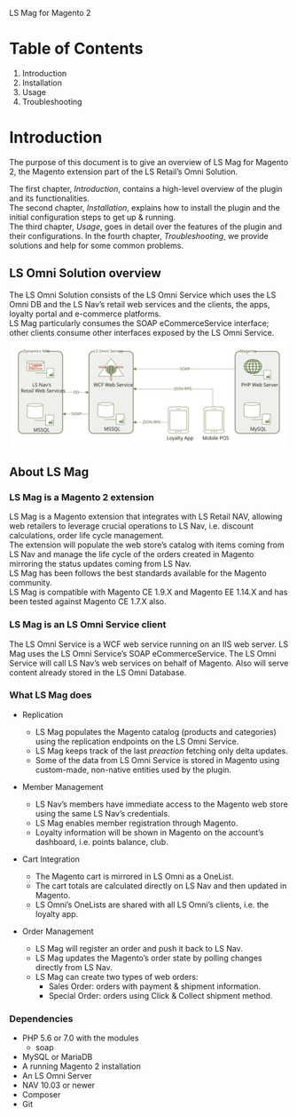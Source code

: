 LS Mag for Magento 2

# Table of Contents

 1. Introduction
 2. Installation
 3. Usage
 4. Troubleshooting
 
# Introduction
The purpose of this document is to give an overview of LS Mag for Magento 2, the Magento extension part of the LS Retail’s Omni Solution.

The first chapter, *Introduction*, contains a high-level overview of the plugin and its functionalities.   
The second chapter, *Installation*, explains how to install the plugin and the initial configuration steps to get up & running.   
The third chapter, *Usage*, goes in detail over the features of the plugin and their configurations.
In the fourth chapter, *Troubleshooting*, we provide solutions and help for some common problems.

## LS Omni Solution overview
The LS Omni Solution consists of the LS Omni Service which uses the LS Omni DB and the LS Nav’s retail web services and the clients, the apps, loyalty portal and e-commerce platforms.  
LS Mag particularly consumes the SOAP eCommerceService interface; other clients consume other interfaces exposed by the LS Omni Service.
![](resources/component.svg)

## About LS Mag

### LS Mag is a Magento 2 extension

LS Mag is a Magento extension that integrates with LS Retail NAV, allowing web retailers to leverage crucial operations to LS Nav, i.e. discount calculations, order life cycle management.   
The extension will populate the web store’s catalog with items coming from LS Nav and manage the life cycle of the orders created in Magento mirroring the status updates coming from LS Nav.  
LS Mag has been follows the best standards available for the Magento community.  
LS Mag is compatible with Magento CE 1.9.X and Magento EE 1.14.X and has been tested against Magento CE 1.7.X also.

### LS Mag is an LS Omni Service client

The LS Omni Service is a WCF web service running on an IIS web server.
LS Mag uses the LS Omni Service’s SOAP eCommerceService.
The LS Omni Service will call LS Nav’s web services on behalf of Magento. Also will serve content already stored in the LS Omni Database. 

### What LS Mag does

* Replication
  - LS Mag populates the Magento catalog (products and categories) using the replication endpoints on the LS Omni Service.
  - LS Mag keeps track of the last *preaction* fetching only delta updates.
  - Some of the data from LS Omni Service is stored in Magento using custom-made, non-native entities used by the plugin.

* Member Management
  - LS Nav’s members have immediate access to the Magento web store using the same LS Nav’s credentials.
  - LS Mag enables member registration through Magento.
  - Loyalty information will be shown in Magento on the account’s dashboard, i.e. points balance, club.

* Cart Integration
  - The Magento cart is mirrored in LS Omni as a OneList.
  - The cart totals are calculated directly on LS Nav and then updated in Magento.
  - LS Omni’s OneLists are shared with all LS Omni’s clients, i.e. the loyalty app. 

* Order Management
  - LS Mag will register an order and push it back to LS Nav.
  - LS Mag updates the Magento’s order state by polling changes directly from LS Nav.
  - LS Mag can create two types of web orders:
    - Sales Order: orders with payment & shipment information.
    - Special Order: orders using Click & Collect shipment method.

### Dependencies

* PHP 5.6 or 7.0 with the modules
  - soap 
* MySQL or MariaDB
* A running Magento 2 installation
* An LS Omni Server
* NAV 10.03 or newer
* Composer
* Git

